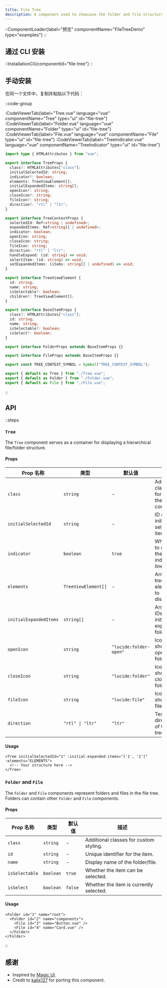 ```yaml
---
title: File Tree
description: A component used to showcase the folder and file structure of a directory.
---
```


::ComponentLoader{label="预览" componentName="FileTreeDemo" type="examples"}
::

## 通过 CLI 安装

::InstallationCli{componentId="file-tree"}
::

## 手动安装

在同一个文件中，复制并粘贴以下代码：

::code-group

:CodeViewerTab{label="Tree.vue" language="vue" componentName="Tree" type="ui" id="file-tree"}
:CodeViewerTab{label="Folder.vue" language="vue" componentName="Folder" type="ui" id="file-tree"}
:CodeViewerTab{label="File.vue" language="vue" componentName="File" type="ui" id="file-tree"}
:CodeViewerTab{label="TreeIndicator.vue" language="vue" componentName="TreeIndicator" type="ui" id="file-tree"}

```ts [index.ts]
import type { HTMLAttributes } from "vue";

export interface TreeProps {
  class?: HTMLAttributes["class"];
  initialSelectedId: string;
  indicator?: boolean;
  elements: TreeViewElement[];
  initialExpandedItems: string[];
  openIcon?: string;
  closeIcon?: string;
  fileIcon?: string;
  direction?: "rtl" | "ltr";
}

export interface TreeContextProps {
  selectedId: Ref<string | undefined>;
  expandedItems: Ref<string[] | undefined>;
  indicator: boolean;
  openIcon: string;
  closeIcon: string;
  fileIcon: string;
  direction: "rtl" | "ltr";
  handleExpand: (id: string) => void;
  selectItem: (id: string) => void;
  setExpandedItems: (items: string[] | undefined) => void;
}

export interface TreeViewElement {
  id: string;
  name: string;
  isSelectable?: boolean;
  children?: TreeViewElement[];
}

export interface BaseItemProps {
  class?: HTMLAttributes["class"];
  id: string;
  name: string;
  isSelectable?: boolean;
  isSelect?: boolean;
}

export interface FolderProps extends BaseItemProps {}

export interface FileProps extends BaseItemProps {}

export const TREE_CONTEXT_SYMBOL = Symbol("TREE_CONTEXT_SYMBOL");

export { default as Tree } from "./Tree.vue";
export { default as Folder } from "./Folder.vue";
export { default as File } from "./File.vue";
```

::

## API

::steps

### `Tree`

The `Tree` component serves as a container for displaying a hierarchical file/folder structure.

#### Props

| Prop 名称              | 类型                | 默认值                 | 描述                                               |
| ---------------------- | ------------------- | ---------------------- | -------------------------------------------------- |
| `class`                | `string`            | -                      | Additional classes for styling the tree container. |
| `initialSelectedId`    | `string`            | -                      | ID of the initially selected item.                 |
| `indicator`            | `boolean`           | `true`                 | Whether to show the tree indicator line.           |
| `elements`             | `TreeViewElement[]` | -                      | Array of tree elements to display.                 |
| `initialExpandedItems` | `string[]`          | -                      | Array of IDs of initially expanded folders.        |
| `openIcon`             | `string`            | `"lucide:folder-open"` | Icon to show for open folders.                     |
| `closeIcon`            | `string`            | `"lucide:folder"`      | Icon to show for closed folders.                   |
| `fileIcon`             | `string`            | `"lucide:file"`        | Icon to show for files.                            |
| `direction`            | `"rtl" \| "ltr"`    | `"ltr"`                | Text direction of the tree.                        |

#### Usage

```vue [MyComponent.vue]
<Tree initialSelectedId="1" :initial-expanded-items="['1', '2']" :elements="ELEMENTS">
  <!-- Your structure here -->
</Tree>
```

### `Folder` and `File`

The `Folder` and `File` components represent folders and files in the file tree. Folders can contain other `Folder` and `File` components.

#### Props

| Prop 名称      | 类型      | 默认值  | 描述                                    |
| -------------- | --------- | ------- | --------------------------------------- |
| `class`        | `string`  | -       | Additional classes for custom styling.  |
| `id`           | `string`  | -       | Unique identifier for the item.         |
| `name`         | `string`  | -       | Display name of the folder/file.        |
| `isSelectable` | `boolean` | `true`  | Whether the item can be selected.       |
| `isSelect`     | `boolean` | `false` | Whether the item is currently selected. |

#### Usage

```vue [MyComponent.vue]
<Folder id="1" name="root">
  <Folder id="2" name="components">
    <File id="3" name="Button.vue" />
    <File id="4" name="Card.vue" />
  </Folder>
</Folder>
```

::

## 感谢

- Inspired by [Magic UI](https://magicui.design/docs/components/file-tree).
- Credit to [kalix127](https://github.com/kalix127) for porting this component.

